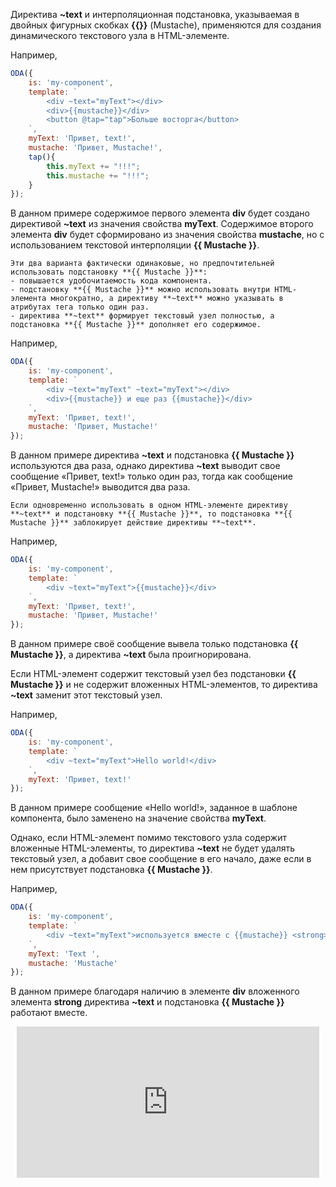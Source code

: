 ﻿Директива **~text** и интерполяционная подстановка, указываемая в двойных фигурных скобках **{{}}** (Mustache), применяются для создания динамического текстового узла в HTML-элементе.

Например,

```javascript _run_edit_[my-component.js]
ODA({
    is: 'my-component',
    template: `
        <div ~text="myText"></div>
        <div>{{mustache}}</div>
        <button @tap="tap">Больше восторга</button>
    `,
    myText: 'Привет, text!',
    mustache: 'Привет, Mustache!',
    tap(){
        this.myText += "!!!";
        this.mustache += "!!!";
    }
});
```

В данном примере содержимое первого элемента **div** будет создано директивой **~text** из значения свойства **myText**. Содержимое второго элемента **div** будет сформировано из значения свойства **mustache**, но с использованием текстовой интерполяции **{{ Mustache }}**.

```faq_md
Эти два варианта фактически одинаковые, но предпочтительней использовать подстановку **{{ Mustache }}**:
- повышается удобочитаемость кода компонента.
- подстановку **{{ Mustache }}** можно использовать внутри HTML-элемента многократно, а директиву **~text** можно указывать в атрибутах тега только один раз.
- директива **~text** формирует текстовый узел полностью, а подстановка **{{ Mustache }}** дополняет его содержимое.
```

Например,

```javascript _run_edit_[my-component.js]
ODA({
    is: 'my-component',
    template: `
        <div ~text="myText" ~text="myText"></div>
        <div>{{mustache}} и еще раз {{mustache}}</div>
    `,
    myText: 'Привет, text!',
    mustache: 'Привет, Mustache!'
});
```

В данном примере директива **~text** и подстановка **{{ Mustache }}** используются два раза, однако директива **~text** выводит свое сообщение «Привет, text!» только один раз, тогда как сообщение «Привет, Mustache!» выводится два раза.

```info_md
Если одновременно использовать в одном HTML-элементе директиву **~text** и подстановку **{{ Mustache }}**, то подстановка **{{ Mustache }}** заблокирует действие директивы **~text**.
```

Например,

```javascript _run_edit_[my-component.js]
ODA({
    is: 'my-component',
    template: `
        <div ~text="myText">{{mustache}}</div>
    `,
    myText: 'Привет, text!',
    mustache: 'Привет, Mustache!'
});
```

В данном примере своё сообщение вывела только подстановка **{{ Mustache }}**, а директива **~text** была проигнорирована.

Если HTML-элемент содержит текстовый узел без подстановки **{{ Mustache }}** и не содержит вложенных HTML-элементов, то директива **~text** заменит этот текстовый узел.

Например,

```javascript _run_edit_[my-component.js]
ODA({
    is: 'my-component',
    template: `
        <div ~text="myText">Hello world!</div>
    `,
    myText: 'Привет, text!'
});
```

В данном примере сообщение «Hello world!», заданное в шаблоне компонента, было заменено на значение свойства **myText**.

Однако, если HTML-элемент помимо текстового узла содержит вложенные HTML-элементы, то директива **~text** не будет удалять текстовый узел, а добавит свое сообщение в его начало, даже если в нем присутствует подстановка **{{ Mustache }}**.

Например,

```javascript _run_edit_[my-component.js]
ODA({
    is: 'my-component',
    template: `
        <div ~text="myText">используется вместе с {{mustache}} <strong>!</strong> </div>
    `,
    myText: 'Text ',
    mustache: 'Mustache'
});
```

В данном примере благодаря наличию в элементе **div** вложенного элемента **strong** директива **~text** и подстановка **{{ Mustache }}** работают вместе.

<div style="position:relative;padding-bottom:48%; margin:10px">
    <iframe src="https://www.youtube.com/embed/VRX8CG8Wa3E?start=0" frameborder="0" allow="accelerometer; autoplay; encrypted-media; gyroscope; picture-in-picture" allowfullscreen
    	style="position:absolute;width:100%;height:100%;"></iframe>
</div>

